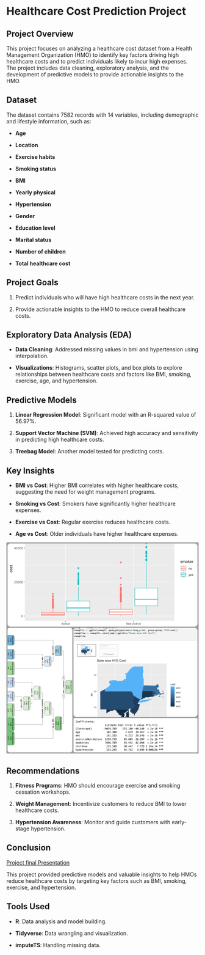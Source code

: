Healthcare Cost Prediction Project
==================================

Project Overview
----------------

This project focuses on analyzing a healthcare cost dataset from a Health Management Organization (HMO) to identify key factors driving high healthcare costs and to predict individuals likely to incur high expenses. The project includes data cleaning, exploratory analysis, and the development of predictive models to provide actionable insights to the HMO.

Dataset
-------

The dataset contains 7582 records with 14 variables, including demographic and lifestyle information, such as:

*   **Age**
    
*   **Location**
    
*   **Exercise habits**
    
*   **Smoking status**
    
*   **BMI**
    
*   **Yearly physical**
    
*   **Hypertension**
    
*   **Gender**
    
*   **Education level**
    
*   **Marital status**
    
*   **Number of children**
    
*   **Total healthcare cost**
    

Project Goals
-------------

1.  Predict individuals who will have high healthcare costs in the next year.
    
2.  Provide actionable insights to the HMO to reduce overall healthcare costs.
    

Exploratory Data Analysis (EDA)
-------------------------------

*   **Data Cleaning**: Addressed missing values in bmi and hypertension using interpolation.
    
*   **Visualizations**: Histograms, scatter plots, and box plots to explore relationships between healthcare costs and factors like BMI, smoking, exercise, age, and hypertension.
    

Predictive Models
-----------------

1.  **Linear Regression Model**: Significant model with an R-squared value of 56.97%.
    
2.  **Support Vector Machine (SVM)**: Achieved high accuracy and sensitivity in predicting high healthcare costs.
    
3.  **Treebag Model**: Another model tested for predicting costs.
    

Key Insights
------------

*   **BMI vs Cost**: Higher BMI correlates with higher healthcare costs, suggesting the need for weight management programs.
    
*   **Smoking vs Cost**: Smokers have significantly higher healthcare expenses.
    
*   **Exercise vs Cost**: Regular exercise reduces healthcare costs.
    
*   **Age vs Cost**: Older individuals have higher healthcare expenses.

   ![alt text](https://github.com/bhanugar/-Healthcare-Cost-Prediction-Project/blob/c97d52c4e2e1303fb5628f1dcf17f64e85c9331f/R-health-cost.png)

Recommendations
---------------

1.  **Fitness Programs**: HMO should encourage exercise and smoking cessation workshops.
    
2.  **Weight Management**: Incentivize customers to reduce BMI to lower healthcare costs.
    
3.  **Hypertension Awareness**: Monitor and guide customers with early-stage hypertension.
    

Conclusion
----------
[Project final Presentation](https://docs.google.com/presentation/d/18nxU2IlXd_pJpTiUZxuETRbOZo3_YIC0/edit#slide=id.p1)

This project provided predictive models and valuable insights to help HMOs reduce healthcare costs by targeting key factors such as BMI, smoking, exercise, and hypertension.

Tools Used
----------

*   **R**: Data analysis and model building.
    
*   **Tidyverse**: Data wrangling and visualization.
    
*   **imputeTS**: Handling missing data.
